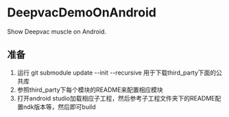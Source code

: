 # DeepvacDemoOnAndroid
Show Deepvac muscle on Android.

## 准备

1. 运行 git submodule update --init --recursive 用于下载third_party下面的公共库
2. 参照third_party下每个模块的README来配置相应模块
3. 打开android studio加载相应子工程，然后参考子工程文件夹下的README配置ndk版本等，然后即可build